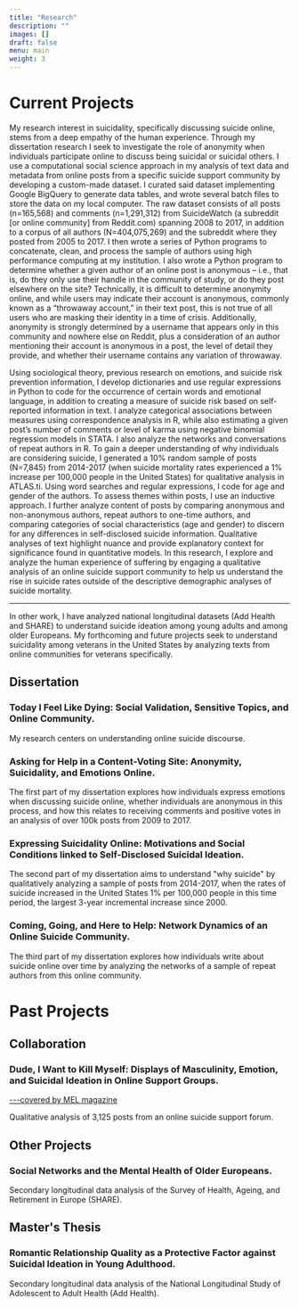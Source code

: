 ```yaml
---
title: "Research"
description: ""
images: []
draft: false
menu: main
weight: 3
---
```

<h1> Current Projects</h1>
<p>My research interest in suicidality, specifically discussing suicide online, stems from a deep empathy of the human experience. Through my dissertation research I seek to investigate the role of anonymity when individuals participate online to discuss being suicidal or suicidal others. I use a computational social science approach in my analysis of text data and metadata from online posts from a specific suicide support community by developing a custom-made dataset. I curated said dataset implementing Google BigQuery to generate data tables, and wrote several batch files to store the data on my local computer. The raw dataset consists of all posts (n=165,568) and comments (n=1,291,312) from SuicideWatch (a subreddit [or online community] from Reddit.com) spanning 2008 to 2017, in addition to a corpus of all authors (N=404,075,269) and the subreddit where they posted from 2005 to 2017. I then wrote a series of Python programs to concatenate, clean, and process the sample of authors using high performance computing at my institution. I also wrote a Python program to determine whether a given author of an online post is anonymous – i.e., that is, do they only use their handle in the community of study, or do they post elsewhere on the site? Technically, it is difficult to determine anonymity online, and while users may indicate their account is anonymous, commonly known as a “throwaway account,” in their text post, this is not true of all users who are masking their identity in a time of crisis. Additionally, anonymity is strongly determined by a username that appears only in this community and nowhere else on Reddit, plus a consideration of an author mentioning their account is anonymous in a post, the level of detail they provide, and whether their username contains any variation of throwaway.</p>

<p>Using sociological theory, previous research on emotions, and suicide risk prevention information, I develop dictionaries and use regular expressions in Python to code for the occurrence of certain words and emotional language, in addition to creating a measure of suicide risk based on self-reported information in text. I analyze categorical associations between measures using correspondence analysis in R, while also estimating a given post’s number of comments or level of karma using negative binomial regression models in STATA. I also analyze the networks and conversations of repeat authors in R. To gain a deeper understanding of why individuals are considering suicide, I generated a 10% random sample of posts (N=7,845) from 2014-2017 (when suicide mortality rates experienced a 1% increase per 100,000 people in the United States) for qualitative analysis in ATLAS.ti. Using word searches and regular expressions, I code for age and gender of the authors. To assess themes within posts, I use an inductive approach. I further analyze content of posts by comparing anonymous and non-anonymous authors, repeat authors to one-time authors, and comparing categories of social characteristics (age and gender) to discern for any differences in self-disclosed suicide information. Qualitative analyses of text highlight nuance and provide explanatory context for significance found in quantitative models. In this research, I explore and analyze the human experience of suffering by engaging a qualitative analysis of an online suicide support community to help us understand the rise in suicide rates outside of the descriptive demographic analyses of suicide mortality.</p>

<hr>
<p>In other work, I have analyzed national longitudinal datasets (Add Health and SHARE) to understand suicide ideation among young adults and among older Europeans. My forthcoming and future projects seek to understand suicidality among veterans in the United States by analyzing texts from online communities for veterans specifically.</p>
  <h2>Dissertation</h2>
  <h3>Today I Feel Like Dying: Social Validation, Sensitive Topics, and Online Community.</h3>
 My research centers on understanding online suicide discourse. 
  
<h3>Asking for Help in a Content-Voting Site: Anonymity, Suicidality, and Emotions Online.</h3>
The first part of my dissertation explores how individuals express emotions when discussing suicide online, whether individuals are anonymous in this process, and how this relates to receiving comments and positive votes in an analysis of over 100k posts from 2009 to 2017. 
<h3>Expressing Suicidality Online: Motivations and Social Conditions linked to Self-Disclosed Suicidal Ideation.</h3>
  The second part of my dissertation aims to understand "why suicide" by qualitatively analyzing a sample of posts from 2014-2017, when the rates of suicide increased in the United States 1% per 100,000 people in this time period, the largest 3-year incremental increase since 2000. 
  <h3>Coming, Going, and Here to Help: Network Dynamics of an Online Suicide Community.</h3>
  The third part of my dissertation explores how individuals write about suicide online over time by analyzing the networks of a sample of repeat authors from this online community. 
  
  
<h1>Past Projects</h1>
<h2>Collaboration</h2>
<h3>Dude, I Want to Kill Myself: Displays of Masculinity, Emotion, and Suicidal Ideation in Online Support Groups.</h3>
<a href="https://melmagazine.com/en-us/story/for-suicidal-men-this-subreddit-can-be-the-difference-between-life-and-death">---covered by MEL magazine</a>

Qualitative analysis of 3,125 posts from an online suicide support forum. 

<h2>Other Projects</h2>
<h3>Social Networks and the Mental Health of Older Europeans.</h3>
Secondary longitudinal data analysis of the Survey of Health, Ageing, and Retirement in Europe (SHARE).

<h2>Master's Thesis</h2>
<h3>Romantic Relationship Quality as a Protective Factor against Suicidal Ideation in Young Adulthood.</h3>
Secondary longitudinal data analysis of the National Longitudinal Study of Adolescent to Adult Health (Add Health).  
